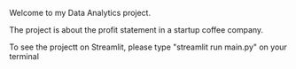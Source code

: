 Welcome to my Data Analytics project.

The project is about the profit statement in a startup coffee company.

To see the projectt on Streamlit, please type "streamlit run main.py" on your terminal



